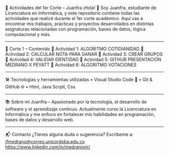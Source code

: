 📘 Actividades del 1er Corte – Juanfra
¡Hola! 👋 Soy Juanfra, estudiante de Licenciatura en Informática, y este repositorio contiene todas las actividades que realicé durante el 1er corte académico. Aquí vas a encontrar mis trabajos, prácticas y proyectos desarrollados en distintas asignaturas relacionadas con programación, bases de datos, lógica computacional y más.
________________________________________
📅 Corte 1 – Contenido
🔹 Actividad 1: ALGORITMO COTIDIANIDAD
🔹 Actividad 2: CALCULAR NOTA PARA GANAR
🔹 Actividad 3: CREAR GRUPOS
🔹 Actividad 4: VALIDAR IDENTIDAD
🔹 Actividad 5: GITHUB PRESENTACIÓN MEDRANO X PEYATT
🔹 Actividad 6:  ALGORITMO VOTACIONES
________________________________________
🛠️ Tecnologías y herramientas utilizadas
•	Visual Studio Code 🧠
•	Git & GitHub 🌐
•	Html, Java Scrpit, Css
________________________________________
📚 Sobre mí
Juanfra – Apasionado por la tecnología, el desarrollo de software y el aprendizaje continuo. Actualmente curso la Licenciatura en Informática y me enfoco en fortalecer mis habilidades en programación, bases de datos y desarrollo web.
________________________________________
📬 Contacto
¿Tienes alguna duda o sugerencia? Escríbeme a:
jfmedrano@correo.unicordoba.edu.co
https://www.linkedin.com/in/medranovjr/

